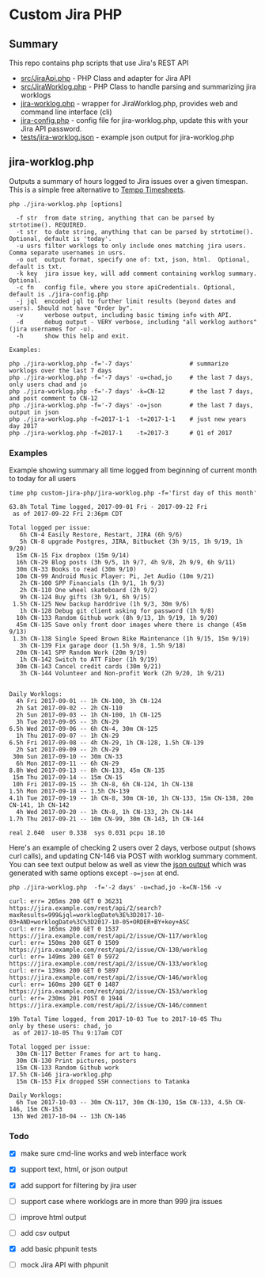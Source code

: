 # Custom Jira PHP

## Summary

This repo contains php scripts that use Jira's REST API

- [src/JiraApi.php](src/JiraApi.php) - PHP Class and adapter for Jira API
- [src/JiraWorklog.php](src/JiraWorklog.php) - PHP Class to handle parsing and summarizing jira worklogs
- [jira-worklog.php](jira-worklog.php) - wrapper for JiraWorklog.php, provides web and command line interface (cli)
- [jira-config.php](jira-config.php) - config file for jira-worklog.php, update this with your Jira API password.
- [tests/jira-worklog.json](tests/jira-worklog.json) - example json output for jira-worklog.php

## jira-worklog.php

Outputs a summary of hours logged to Jira issues over a given timespan.  This is a simple free alternative to [Tempo Timesheets](https://tempo.io/products/tempo-timesheets).

```
php ./jira-worklog.php [options]

  -f str  from date string, anything that can be parsed by strtotime(). REQUIRED.
  -t str  to date string, anything that can be parsed by strtotime(). Optional, default is 'today'.
  -u usrs filter worklogs to only include ones matching jira users. Comma separate usernames in usrs.
  -o out  output format, specify one of: txt, json, html.  Optional, default is txt.
  -k key  jira issue key, will add comment containing worklog summary.  Optional.
  -c fn   config file, where you store apiCredentials. Optional, default is ./jira-config.php
  -j jql  encoded jql to further limit results (beyond dates and users). Should not have "Order by".
  -v      verbose output, including basic timing info with API.
  -d      debug output - VERY verbose, including "all worklog authors" (jira usernames for -u).
  -h      show this help and exit.

Examples:

php ./jira-worklog.php -f='-7 days'                # summarize worklogs over the last 7 days
php ./jira-worklog.php -f='-7 days' -u=chad,jo     # the last 7 days, only users chad and jo
php ./jira-worklog.php -f='-7 days' -k=CN-12       # the last 7 days, and post comment to CN-12
php ./jira-worklog.php -f='-7 days' -o=json        # the last 7 days, output in json
php ./jira-worklog.php -f=2017-1-1  -t=2017-1-1    # just new years day 2017
php ./jira-worklog.php -f=2017-1    -t=2017-3      # Q1 of 2017
```

### Examples

Example showing summary all time logged from beginning of current month to today for all users
```
time php custom-jira-php/jira-worklog.php -f='first day of this month'

63.8h Total Time logged, 2017-09-01 Fri - 2017-09-22 Fri
 as of 2017-09-22 Fri 2:36pm CDT

Total logged per issue:
   6h CN-4 Easily Restore, Restart, JIRA (6h 9/6)
   5h CN-8 upgrade Postgres, JIRA, Bitbucket (3h 9/15, 1h 9/19, 1h 9/20)
  15m CN-15 Fix dropbox (15m 9/14)
  16h CN-29 Blog posts (3h 9/5, 1h 9/7, 4h 9/8, 2h 9/9, 6h 9/11)
  30m CN-33 Books to read (30m 9/10)
  10m CN-99 Android Music Player: Pi, Jet Audio (10m 9/21)
   2h CN-100 SPP Financials (1h 9/1, 1h 9/3)
   2h CN-110 One wheel skateboard (2h 9/2)
   9h CN-124 Buy gifts (3h 9/1, 6h 9/15)
 1.5h CN-125 New backup harddrive (1h 9/3, 30m 9/6)
   1h CN-128 Debug git client asking for password (1h 9/8)
  10h CN-133 Random Github work (8h 9/13, 1h 9/19, 1h 9/20)
  45m CN-135 Save only front door images where there is change (45m 9/13)
 1.3h CN-138 Single Speed Brown Bike Maintenance (1h 9/15, 15m 9/19)
   3h CN-139 Fix garage door (1.5h 9/8, 1.5h 9/18)
  20m CN-141 SPP Random Work (20m 9/19)
   1h CN-142 Switch to ATT Fiber (1h 9/19)
  30m CN-143 Cancel credit cards (30m 9/21)
   3h CN-144 Volunteer and Non-profit Work (2h 9/20, 1h 9/21)


Daily Worklogs:
  4h Fri 2017-09-01 -- 1h CN-100, 3h CN-124
  2h Sat 2017-09-02 -- 2h CN-110
  2h Sun 2017-09-03 -- 1h CN-100, 1h CN-125
  3h Tue 2017-09-05 -- 3h CN-29
6.5h Wed 2017-09-06 -- 6h CN-4, 30m CN-125
  1h Thu 2017-09-07 -- 1h CN-29
6.5h Fri 2017-09-08 -- 4h CN-29, 1h CN-128, 1.5h CN-139
  2h Sat 2017-09-09 -- 2h CN-29
 30m Sun 2017-09-10 -- 30m CN-33
  6h Mon 2017-09-11 -- 6h CN-29
8.8h Wed 2017-09-13 -- 8h CN-133, 45m CN-135
 15m Thu 2017-09-14 -- 15m CN-15
 10h Fri 2017-09-15 -- 3h CN-8, 6h CN-124, 1h CN-138
1.5h Mon 2017-09-18 -- 1.5h CN-139
4.1h Tue 2017-09-19 -- 1h CN-8, 30m CN-10, 1h CN-133, 15m CN-138, 20m CN-141, 1h CN-142
  4h Wed 2017-09-20 -- 1h CN-8, 1h CN-133, 2h CN-144
1.7h Thu 2017-09-21 -- 10m CN-99, 30m CN-143, 1h CN-144

real 2.040  user 0.338  sys 0.031 pcpu 18.10
```

Here's an example of checking 2 users over 2 days, verbose output (shows curl calls), and updating CN-146 via POST with worklog summary comment. You can see text output below as well as view the [json output](jira-worklog.json) which was generated with same options except `-o=json` at end.

```
php ./jira-worklog.php  -f='-2 days' -u=chad,jo -k=CN-156 -v

curl: err= 205ms 200 GET 0 36231 https://jira.example.com/rest/api/2/search?maxResults=999&jql=worklogDate%3E%3D2017-10-03+AND+worklogDate%3C%3D2017-10-05+ORDER+BY+key+ASC
curl: err= 165ms 200 GET 0 1537 https://jira.example.com/rest/api/2/issue/CN-117/worklog
curl: err= 150ms 200 GET 0 1509 https://jira.example.com/rest/api/2/issue/CN-130/worklog
curl: err= 149ms 200 GET 0 5972 https://jira.example.com/rest/api/2/issue/CN-133/worklog
curl: err= 139ms 200 GET 0 5897 https://jira.example.com/rest/api/2/issue/CN-146/worklog
curl: err= 160ms 200 GET 0 1487 https://jira.example.com/rest/api/2/issue/CN-153/worklog
curl: err= 230ms 201 POST 0 1944 https://jira.example.com/rest/api/2/issue/CN-146/comment

19h Total Time logged, from 2017-10-03 Tue to 2017-10-05 Thu
only by these users: chad, jo
 as of 2017-10-05 Thu 9:17am CDT

Total logged per issue:
  30m CN-117 Better Frames for art to hang.
  30m CN-130 Print pictures, posters
  15m CN-133 Random Github work
17.5h CN-146 jira-worklog.php
  15m CN-153 Fix dropped SSH connections to Tatanka

Daily Worklogs:
  6h Tue 2017-10-03 -- 30m CN-117, 30m CN-130, 15m CN-133, 4.5h CN-146, 15m CN-153
 13h Wed 2017-10-04 -- 13h CN-146
```

### Todo

- [x] make sure cmd-line works and web interface work
- [x] support text, html, or json output
- [x] add support for filtering by jira user
- [ ] support case where worklogs are in more than 999 jira issues
- [ ] improve html output
- [ ] add csv output
- [x] add basic phpunit tests
- [ ] mock Jira API with phpunit

